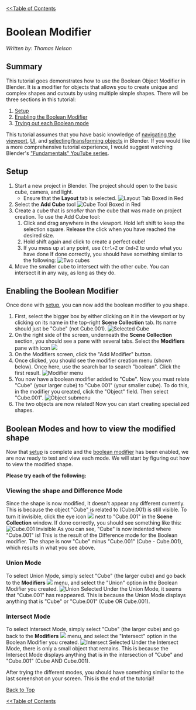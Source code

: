 <link rel="stylesheet" href="style.css">

[<<Table of Contents](README.md)

# Boolean Modifier
*Written by: Thomas Nelson*

## Summary
This tutorial goes demonstrates how to use the Boolean Object Modifier in Blender. It is a modifier for objects that allows you to create unique and complex shapes and cutouts by using multiple simple shapes. There will be three sections in this tutorial:
1. [Setup](#setup)
2. [Enabling the Boolean Modifier](#enabling-the-boolean-modifier)
3. [Trying out each Boolean mode](#boolean-modes-and-how-to-view-the-modified-shape)

This tutorial assumes that you have basic knowledge of [navigating the viewport](https://youtu.be/ILqOWe3zAbk?si=7SHFtHqRjD0HJ4d0), [UI](https://youtu.be/8XyIYRW_2xk?si=zj8Ny7yR1xVeKAYQ), and [selecting/transforming objects](https://youtu.be/hTL6AKR8YDs?si=xMJa8COjAnLb22Wz) in Blender. If you would like a more comprehensive tutorial experience, I would suggest watching Blender's ["Fundamentals" YouTube series](https://youtube.com/playlist?list=PLa1F2ddGya_-UvuAqHAksYnB0qL9yWDO6&si=a-3UHM_G6K4EPjtN).


## Setup
1. Start a new project in Blender. The project should open to the basic cube, camera, and light.
    + Ensure that the **Layout** tab is selected.
![Layout Tab Boxed in Red](images/start_with_layout_box.png)
2. Select the **Add Cube** tool
![Cube Tool Boxed in Red](images/start_with_addcube_box.png)
3. Create a cube that is *smaller* than the cube that was made on project creation. To use the Add Cube tool:
    1. Click and drag anywhere in the viewport. Hold left shift to keep the selection square. Release the click when you have reached the desired size.
    2. Hold shift again and click to create a perfect cube!
    3. If you mess up at any point, use <code>Ctrl+Z</code> or <code>Cmd+Z</code> to undo what you have done
If done correctly, you should have something similar to the following:
![Two cubes](images/two_cubes.png)
4. Move the smaller cube to intersect with the other cube. You can intersect it in any way, as long as they do.

## Enabling the Boolean Modifier
Once done with [setup](#setup), you can now add the boolean modifier to you shape.
1. First, select the bigger box by either clicking on it in the viewport or by clicking on its name in the top-right **Scene Collection** tab. Its name should just be "Cube" (not Cube.001).
![Selected Cube](images/select_cube_t.png)
2. On the right side of the screen, underneath the **Scene Collection** section, you should see a pane with several tabs. Select the **Modifiers** pane with icon <img src = "images/modifierIcon.png" class="icon">
3. On the Modifiers screen, click the "Add Modifier" button.
4. Once clicked, you should see the modifier creation menu (shown below). Once here, use the search bar to search "boolean". Click the first result.
![Modifier menu](images/cropped-modifier-menu.png)
5. You now have a boolean modifier added to "Cube". Now you must relate "Cube" (your larger cube) to "Cube.001" (your smaller cube). To do this, in the modifier you created, click the "Object" field. Then select "Cube.001".
![Object submenu](images/select-obj-modifier.png)
6. The two objects are now related! Now you can start creating specialized shapes.

## Boolean Modes and how to view the modified shape
Now that [setup](#setup) is complete and the [boolean modifier](#enabling-the-boolean-modifier) has been enabled, we are now ready to test and view each mode. We will start by figuring out how to view the modified shape.

**Please try each of the following:**
### Viewing the shape and Difference Mode
Since the shape is now modified, it doesn't appear any different currently. This is because the object "Cube" is related to (Cube.001) is still visible. To turn it invisible, click the eye icon  <img src = "images/eye_icon.png" class="icon"> next to "Cube.001" in the **Scene Collection** window. If done correctly, you should see something like this:
![Cube.001 Invisible](images/cube001_invis.png)
As you can see, "Cube" is now indented where "Cube.001" is! This is the result of the Difference mode for the Boolean modifier. The shape is now "Cube" minus "Cube.001" (Cube - Cube.001), which results in what you see above.
### Union Mode
To select Union Mode, simply select "Cube" (the larger cube) and go back to the **Modifiers** <img src = "images/modifierIcon.png" class="icon"> menu, and select the "Union" option in the Boolean Modifier you created.
![Union Selected](images/union-selected.png)
Under the Union Mode, it seems that "Cube.001" has reappeared. This is because the Union Mode displays anything that is "Cube" or "Cube.001" (Cube OR Cube.001).
### Intersect Mode
To select Intersect Mode, simply select "Cube" (the larger cube) and go back to the **Modifiers** <img src = "images/modifierIcon.png" class="icon"> menu, and select the "Intersect" option in the Boolean Modifier you created.
![Intersect Selected](images/intersect-selected.png)
Under the Intersect Mode, there is only a small object that remains. This is because the Intersect Mode displays anything that is in the intersection of "Cube" and "Cube.001" (Cube AND Cube.001).

After trying the different modes, you should have something similar to the last screenshot on your screen. This is the end of the tutorial! 

[Back to Top](#boolean-modifier)

[<<Table of Contents](README.md)